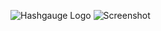 ![Hashgauge Logo](https://cloud.githubusercontent.com/assets/1009114/4691881/b13d2ff6-573a-11e4-96b9-62244fecc9fc.png)
![Screenshot](https://cloud.githubusercontent.com/assets/1009114/4692011/edc15038-5744-11e4-9148-348235567760.png)
